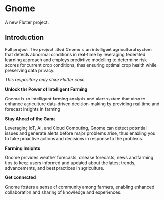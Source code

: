 # Gnome

A new Flutter project.

## Introduction

Full project: The project titled Gnome is an intelligent agricultural system that detects abnormal conditions in real-time by leveraging federated learning approach and employs predictive modelling to determine risk scores for current crop conditions, thus ensuring optimal crop health while preserving data privacy.


*This respository only store Flutter code.*




**Unlock the Power of Intelligent Farming**

Gnome is an intelligent farming analysis and alert system that aims to enhance agriculture data-driven decision-making by providing real time and forecast insights in farming


**Stay Ahead of the Game**

Leveraging IoT, AI, and Cloud Computing, Gnome can detect potential issues and generate alerts before major problems arise, thus enabling you to take proactive actions and decisions in response to the problems.


**Farming Insights**

Gnome provides weather forecasts, disease forecasts, news and farming tips to keep users informed and updated about the latest trends, advancements, and best practices in agriculture.


**Get connected**

Gnome fosters a sense of community among farmers, enabling enhanced collaboration and sharing of knowledge and experiences.


